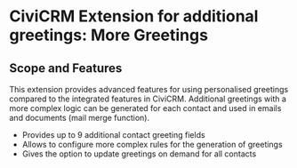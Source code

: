 # CiviCRM Extension for additional greetings: More Greetings

## Scope and Features

This extension provides advanced features for using personalised greetings
compared to the integrated features in CiviCRM. Additional greetings with a
more complex logic can be generated for each contact and used in emails and
documents (mail merge function).

- Provides up to 9 additional contact greeting fields
- Allows to configure more complex rules for the generation of greetings
- Gives the option to update greetings on demand for all contacts
